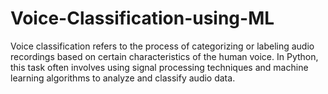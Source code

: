 # Voice-Classification-using-ML
Voice classification refers to the process of categorizing or labeling audio recordings based on certain characteristics of the human voice. In Python, this task often involves using signal processing techniques and machine learning algorithms to analyze and classify audio data.
